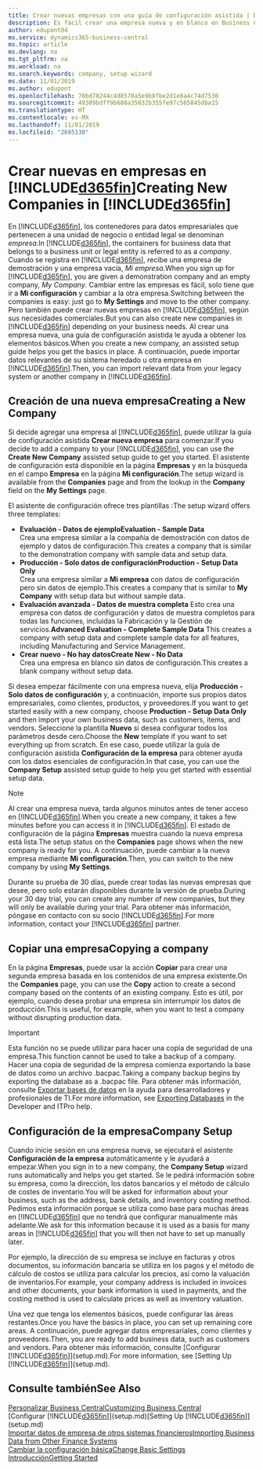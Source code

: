 ```yaml
---
title: Crear nuevas empresas con una guía de configuración asistida | Documentos de Microsoft
description: Es fácil crear una empresa nueva y en blanco en Business Central. Una guía de configuración asistida le ayudará a seguir los pasos, y podrá importar sus datos empresariales existentes.
author: edupont04
ms.service: dynamics365-business-central
ms.topic: article
ms.devlang: na
ms.tgt_pltfrm: na
ms.workload: na
ms.search.keywords: company, setup wizard
ms.date: 11/01/2019
ms.author: edupont
ms.openlocfilehash: 70bd78244c4d8570a5e9b8fbe2d1e8a4c74d7530
ms.sourcegitcommit: 49309bdff9b680a35032b355fe97c565845dba15
ms.translationtype: HT
ms.contentlocale: es-MX
ms.lasthandoff: 11/01/2019
ms.locfileid: "2695130"
---
```

# <a name="creating-new-companies-in-included365finincludesd365fin_mdmd"></a><span data-ttu-id="e3ec8-104">Crear nuevas en empresas en [!INCLUDE[d365fin](includes/d365fin_md.md)]</span><span class="sxs-lookup"><span data-stu-id="e3ec8-104">Creating New Companies in [!INCLUDE[d365fin](includes/d365fin_md.md)]</span></span>
<span data-ttu-id="e3ec8-105">En [!INCLUDE[d365fin](includes/d365fin_md.md)], los contenedores para datos empresariales que pertenecen a una unidad de negocio o entidad legal se denominan *empresa*.</span><span class="sxs-lookup"><span data-stu-id="e3ec8-105">In [!INCLUDE[d365fin](includes/d365fin_md.md)], the containers for business data that belongs to a business unit or legal entity is referred to as a *company*.</span></span> <span data-ttu-id="e3ec8-106">Cuando se registra en [!INCLUDE[d365fin](includes/d365fin_md.md)], recibe una empresa de demostración y una empresa vacía, *Mi empresa*.</span><span class="sxs-lookup"><span data-stu-id="e3ec8-106">When you sign up for [!INCLUDE[d365fin](includes/d365fin_md.md)], you are given a demonstration company and an empty company, *My Company*.</span></span> <span data-ttu-id="e3ec8-107">Cambiar entre las empresas es fácil, solo tiene que ir a **Mi configuración** y cambiar a la otra empresa.</span><span class="sxs-lookup"><span data-stu-id="e3ec8-107">Switching between the companies is easy: just go to **My Settings** and move to the other company.</span></span> <span data-ttu-id="e3ec8-108">Pero también puede crear nuevas empresas en [!INCLUDE[d365fin](includes/d365fin_md.md)], según sus necesidades comerciales.</span><span class="sxs-lookup"><span data-stu-id="e3ec8-108">But you can also create new companies in [!INCLUDE[d365fin](includes/d365fin_md.md)] depending on your business needs.</span></span> <span data-ttu-id="e3ec8-109">Al crear una empresa nueva, una guía de configuración asistida le ayuda a obtener los elementos básicos.</span><span class="sxs-lookup"><span data-stu-id="e3ec8-109">When you create a new company, an assisted setup guide helps you get the basics in place.</span></span> <span data-ttu-id="e3ec8-110">A continuación, puede importar datos relevantes de su sistema heredado u otra empresa en [!INCLUDE[d365fin](includes/d365fin_md.md)].</span><span class="sxs-lookup"><span data-stu-id="e3ec8-110">Then, you can import relevant data from your legacy system or another company in [!INCLUDE[d365fin](includes/d365fin_md.md)].</span></span>  

## <a name="creating-a-new-company"></a><span data-ttu-id="e3ec8-111">Creación de una nueva empresa</span><span class="sxs-lookup"><span data-stu-id="e3ec8-111">Creating a New Company</span></span>
<span data-ttu-id="e3ec8-112">Si decide agregar una empresa al [!INCLUDE[d365fin](includes/d365fin_md.md)], puede utilizar la guía de configuración asistida **Crear nueva empresa** para comenzar.</span><span class="sxs-lookup"><span data-stu-id="e3ec8-112">If you decide to add a company to your [!INCLUDE[d365fin](includes/d365fin_md.md)], you can use the **Create New Company** assisted setup guide to get you started.</span></span> <span data-ttu-id="e3ec8-113">El asistente de configuración está disponible en la página **Empresas** y en la búsqueda en el campo **Empresa** en la página **Mi configuración**.</span><span class="sxs-lookup"><span data-stu-id="e3ec8-113">The setup wizard is available from the **Companies** page and from the lookup in the **Company** field on the **My Settings** page.</span></span>  

<span data-ttu-id="e3ec8-114">El asistente de configuración ofrece tres plantillas :</span><span class="sxs-lookup"><span data-stu-id="e3ec8-114">The setup wizard offers three templates:</span></span>

-   <span data-ttu-id="e3ec8-115">**Evaluación - Datos de ejemplo**</span><span class="sxs-lookup"><span data-stu-id="e3ec8-115">**Evaluation - Sample Data**</span></span>  
    <span data-ttu-id="e3ec8-116">Crea una empresa similar a la compañía de demostración con datos de ejemplo y datos de configuración.</span><span class="sxs-lookup"><span data-stu-id="e3ec8-116">This creates a company that is similar to the demonstration company with sample data and setup data.</span></span>  
-   <span data-ttu-id="e3ec8-117">**Producción - Solo datos de configuración**</span><span class="sxs-lookup"><span data-stu-id="e3ec8-117">**Production - Setup Data Only**</span></span>  
    <span data-ttu-id="e3ec8-118">Crea una empresa similar a **Mi empresa** con datos de configuración pero sin datos de ejemplo.</span><span class="sxs-lookup"><span data-stu-id="e3ec8-118">This creates a company that is similar to **My Company** with setup data but without sample data.</span></span>
-   <span data-ttu-id="e3ec8-119">**Evaluación avanzada - Datos de muestra completa** Esto crea una empresa con datos de configuración y datos de muestra completos para todas las funciones, incluidas la Fabricación y la Gestión de servicios.</span><span class="sxs-lookup"><span data-stu-id="e3ec8-119">**Advanced Evaluation - Complete Sample Data** This creates a company with setup data and complete sample data for all features, including Manufacturing and Service Management.</span></span>
-   <span data-ttu-id="e3ec8-120">**Crear nuevo - No hay datos**</span><span class="sxs-lookup"><span data-stu-id="e3ec8-120">**Create New - No Data**</span></span>  
    <span data-ttu-id="e3ec8-121">Crea una empresa en blanco sin datos de configuración.</span><span class="sxs-lookup"><span data-stu-id="e3ec8-121">This creates a blank company without setup data.</span></span>  

<span data-ttu-id="e3ec8-122">Si desea empezar fácilmente con una empresa nueva, elija **Producción - Solo datos de configuración** y, a continuación, importe sus propios datos empresariales, como clientes, productos, y proveedores.</span><span class="sxs-lookup"><span data-stu-id="e3ec8-122">If you want to get started easily with a new company, choose **Production - Setup Data Only** and then import your own business data, such as customers, items, and vendors.</span></span> <span data-ttu-id="e3ec8-123">Seleccione la plantilla **Nuevo** si desea configurar todos los parámetros desde cero.</span><span class="sxs-lookup"><span data-stu-id="e3ec8-123">Choose the **New** template if you want to set everything up from scratch.</span></span> <span data-ttu-id="e3ec8-124">En ese caso, puede utilizar la guía de configuración asistida **Configuración de la empresa** para obtener ayuda con los datos esenciales de configuración.</span><span class="sxs-lookup"><span data-stu-id="e3ec8-124">In that case, you can use the **Company Setup** assisted setup guide to help you get started with essential setup data.</span></span>  

> [!NOTE]  
>   <span data-ttu-id="e3ec8-125">Al crear una empresa nueva, tarda algunos minutos antes de tener acceso en [!INCLUDE[d365fin](includes/d365fin_md.md)].</span><span class="sxs-lookup"><span data-stu-id="e3ec8-125">When you create a new company, it takes a few minutes before you can access it in [!INCLUDE[d365fin](includes/d365fin_md.md)].</span></span> <span data-ttu-id="e3ec8-126">El estado de configuración de la página **Empresas** muestra cuando la nueva empresa está lista.</span><span class="sxs-lookup"><span data-stu-id="e3ec8-126">The setup status on the **Companies** page shows when the new company is ready for you.</span></span> <span data-ttu-id="e3ec8-127">A continuación, puede cambiar a la nueva empresa mediante **Mi configuración**.</span><span class="sxs-lookup"><span data-stu-id="e3ec8-127">Then, you can switch to the new company by using **My Settings**.</span></span>  

<span data-ttu-id="e3ec8-128">Durante su prueba de 30 días, puede crear todas las nuevas empresas que desee, pero solo estarán disponibles durante la versión de prueba.</span><span class="sxs-lookup"><span data-stu-id="e3ec8-128">During your 30 day trial, you can create any number of new companies, but they will only be available during your trial.</span></span> <span data-ttu-id="e3ec8-129">Para obtener más información, póngase en contacto con su socio [!INCLUDE[d365fin](includes/d365fin_md.md)].</span><span class="sxs-lookup"><span data-stu-id="e3ec8-129">For more information, contact your [!INCLUDE[d365fin](includes/d365fin_md.md)] partner.</span></span>  

## <a name="copying-a-company"></a><span data-ttu-id="e3ec8-130">Copiar una empresa</span><span class="sxs-lookup"><span data-stu-id="e3ec8-130">Copying a company</span></span>
<span data-ttu-id="e3ec8-131">En la página **Empresas**, puede usar la acción **Copiar** para crear una segunda empresa basada en los contenidos de una empresa existente.</span><span class="sxs-lookup"><span data-stu-id="e3ec8-131">On the **Companies** page, you can use the **Copy** action to create a second company based on the contents of an existing company.</span></span> <span data-ttu-id="e3ec8-132">Esto es útil, por ejemplo, cuando desea probar una empresa sin interrumpir los datos de producción.</span><span class="sxs-lookup"><span data-stu-id="e3ec8-132">This is useful, for example, when you want to test a company without disrupting production data.</span></span>

> [!Important]
> <span data-ttu-id="e3ec8-133">Esta función no se puede utilizar para hacer una copia de seguridad de una empresa.</span><span class="sxs-lookup"><span data-stu-id="e3ec8-133">This function cannot be used to take a backup of a company.</span></span> <span data-ttu-id="e3ec8-134">Hacer una copia de seguridad de la empresa comienza exportando la base de datos como un archivo .bacpac.</span><span class="sxs-lookup"><span data-stu-id="e3ec8-134">Taking a company backup begins by exporting the database as a .bacpac file.</span></span> <span data-ttu-id="e3ec8-135">Para obtener más información, consulte [Exportar bases de datos](/dynamics365/business-central/dev-itpro/administration/tenant-admin-center-database-export) en la ayuda para desarrolladores y profesionales de TI.</span><span class="sxs-lookup"><span data-stu-id="e3ec8-135">For more information, see [Exporting Databases](/dynamics365/business-central/dev-itpro/administration/tenant-admin-center-database-export) in the Developer and ITPro help.</span></span>

## <a name="company-setup"></a><span data-ttu-id="e3ec8-136">Configuración de la empresa</span><span class="sxs-lookup"><span data-stu-id="e3ec8-136">Company Setup</span></span>
<span data-ttu-id="e3ec8-137">Cuando inicie sesión en una empresa nueva, se ejecutará el asistente **Configuración de la empresa** automáticamente y le ayudará a empezar.</span><span class="sxs-lookup"><span data-stu-id="e3ec8-137">When you sign in to a new company, the **Company Setup** wizard runs automatically and helps you get started.</span></span> <span data-ttu-id="e3ec8-138">Se le pedirá información sobre su empresa, como la dirección, los datos bancarios y el método de cálculo de costes de inventario.</span><span class="sxs-lookup"><span data-stu-id="e3ec8-138">You will be asked for information about your business, such as the address, bank details, and inventory costing method.</span></span> <span data-ttu-id="e3ec8-139">Pedimos esta información porque se utiliza como base para muchas áreas en [!INCLUDE[d365fin](includes/d365fin_md.md)] que no tendrá que configurar manualmente más adelante.</span><span class="sxs-lookup"><span data-stu-id="e3ec8-139">We ask for this information because it is used as a basis for many areas in [!INCLUDE[d365fin](includes/d365fin_md.md)] that you will then not have to set up manually later.</span></span>  

<span data-ttu-id="e3ec8-140">Por ejemplo, la dirección de su empresa se incluye en facturas y otros documentos, su información bancaria se utiliza en los pagos y el método de cálculo de costos se utiliza para calcular los precios, así como la valuación de inventarios.</span><span class="sxs-lookup"><span data-stu-id="e3ec8-140">For example, your company address is included in invoices and other documents, your bank information is used in payments, and the costing method is used to calculate prices as well as inventory valuation.</span></span>  

<span data-ttu-id="e3ec8-141">Una vez que tenga los elementos básicos, puede configurar las áreas restantes.</span><span class="sxs-lookup"><span data-stu-id="e3ec8-141">Once you have the basics in place, you can set up remaining core areas.</span></span> <span data-ttu-id="e3ec8-142">A continuación, puede agregar datos empresariales, como clientes y proveedores.</span><span class="sxs-lookup"><span data-stu-id="e3ec8-142">Then, you are ready to add business data, such as customers and vendors.</span></span> <span data-ttu-id="e3ec8-143">Para obtener más información, consulte [Configurar [!INCLUDE[d365fin](includes/d365fin_md.md)]](setup.md).</span><span class="sxs-lookup"><span data-stu-id="e3ec8-143">For more information, see [Setting Up [!INCLUDE[d365fin](includes/d365fin_md.md)]](setup.md).</span></span>  

## <a name="see-also"></a><span data-ttu-id="e3ec8-144">Consulte también</span><span class="sxs-lookup"><span data-stu-id="e3ec8-144">See Also</span></span>
[<span data-ttu-id="e3ec8-145">Personalizar Business Central</span><span class="sxs-lookup"><span data-stu-id="e3ec8-145">Customizing Business Central</span></span>](ui-customizing-overview.md)  
<span data-ttu-id="e3ec8-146">[Configurar [!INCLUDE[d365fin](includes/d365fin_md.md)]](setup.md)</span><span class="sxs-lookup"><span data-stu-id="e3ec8-146">[Setting Up [!INCLUDE[d365fin](includes/d365fin_md.md)]](setup.md)</span></span>  
[<span data-ttu-id="e3ec8-147">Importar datos de empresa de otros sistemas financieros</span><span class="sxs-lookup"><span data-stu-id="e3ec8-147">Importing Business Data from Other Finance Systems</span></span>](across-import-data-configuration-packages.md)  
[<span data-ttu-id="e3ec8-148">Cambiar la configuración básica</span><span class="sxs-lookup"><span data-stu-id="e3ec8-148">Change Basic Settings</span></span>](ui-change-basic-settings.md)  
[<span data-ttu-id="e3ec8-149">Introducción</span><span class="sxs-lookup"><span data-stu-id="e3ec8-149">Getting Started</span></span>](product-get-started.md)  
